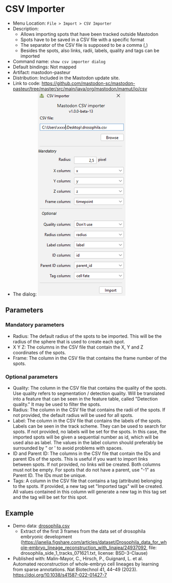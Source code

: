 # CSV Importer

* Menu Location: `File > Import > CSV Importer`
* Description:
    * Allows importing spots that have been tracked outside Mastodon
    * Spots have to be saved in a CSV file with a specific format
    * The separator of the CSV file is supposed to be a comma (,)
    * Besides the spots, also links, radii, labels, quality and tags can be imported
* Command name: `show csv importer dialog`
* Default bindings: Not mapped
* Artifact: mastodon-pasteur
* Distribution: Included in the Mastodon update site.
* Link to code: https://github.com/mastodon-sc/mastodon-pasteur/tree/master/src/main/java/org/mastodon/mamut/io/csv
* The dialog: ![csv_importer_dialog.png](img/csv_importer_dialog.png)

## Parameters

### Mandatory parameters

* Radius: The default radius of the spots to be imported. This will be the radius of the sphere that is used to create
  each spot.
* X Y Z: The columns in the CSV file that contain the X, Y and Z coordinates of the spots.
* Frame: The column in the CSV file that contains the frame number of the spots.

### Optional parameters

* Quality: The column in the CSV file that contains the quality of the spots. Use quality refers to segmentation /
  detection quality. Will be translated into a feature that can be seen in the feature table, called "Detection
  quality." It may be used to filter the spots.
* Radius: The column in the CSV file that contains the radii of the spots. If not provided, the default radius will be
  used for all spots.
* Label: The column in the CSV file that contains the labels of the spots. Labels can be seen in the track scheme. They
  can be used to search for spots. If not provided, no labels will be set for the spots. In this case, the imported
  spots will be given a sequential number as id, which will be used also as label. The values in the label column should
  preferably be surrounded by " or ' to avoid problems with spaces.
* ID and Parent ID: The columns in the CSV file that contain the IDs and parent IDs of the spots. This is useful if you
  want to import links between spots. If not provided, no links will be created. Both columns must not be empty. For
  spots that do not have a parent, use "-1" as Parent ID. The IDs must be unique.
* Tags: A column in the CSV file that contains a tag (attribute) belonging to the spots. If provided, a new tag set
  "Imported tags" will be created. All values contained in this column will generate a new tag in this tag set and the
  tag will be set for this spot.

## Example

* Demo data: [drosophila.csv](img/drosophila.csv)
    * Extract of the first 3 frames from the data set of drosophila embryonic
      development (https://janelia.figshare.com/articles/dataset/Drosophila_data_for_whole-embryo_lineage_reconstruction_with_linajea/24937092,
      file: drosophila_side_1_tracks_071621.txt, license: BSD-3-Clause)
* Published with: Malin-Mayor, C., Hirsch, P., Guignard, L. et al. Automated reconstruction of whole-embryo cell
  lineages by learning
  from sparse annotations. Nat Biotechnol 41, 44–49 (2023). https://doi.org/10.1038/s41587-022-01427-7
